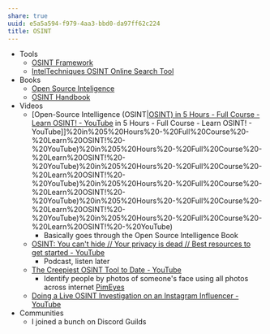 ```yaml
---
share: true
uuid: e5a5a594-f979-4aa3-bbd0-da97ff62c224
title: OSINT
---
```

* Tools
	* [OSINT Framework](https://osintframework.com/)
	* [IntelTechniques OSINT Online Search Tool](https://inteltechniques.com/tools/index.html)
* Books
	* [Open Source Inteligence](/186d92ba-1238-4523-8dfb-6520f90b88cf)
	* [OSINT Handbook](/23c1443f-cccc-4393-9ed5-69bc41b93c90)
* Videos
	* [Open-Source Intelligence (OSINT|[OSINT) in 5 Hours - Full Course - Learn OSINT! - YouTube](/e5a5a594-f979-4aa3-bbd0-da97ff62c224) in 5 Hours - Full Course - Learn OSINT! - YouTube]]%20in%205%20Hours%20-%20Full%20Course%20-%20Learn%20OSINT!%20-%20YouTube)%20in%205%20Hours%20-%20Full%20Course%20-%20Learn%20OSINT!%20-%20YouTube)%20in%205%20Hours%20-%20Full%20Course%20-%20Learn%20OSINT!%20-%20YouTube)%20in%205%20Hours%20-%20Full%20Course%20-%20Learn%20OSINT!%20-%20YouTube)%20in%205%20Hours%20-%20Full%20Course%20-%20Learn%20OSINT!%20-%20YouTube)%20in%205%20Hours%20-%20Full%20Course%20-%20Learn%20OSINT!%20-%20YouTube)
		* Basically goes through the Open Source Intelligence Book
	* [OSINT: You can't hide // Your privacy is dead // Best resources to get started - YouTube](https://www.youtube.com/watch?v=ImWJgDQ-_ek)
		* Podcast, listen later
	* [The Creepiest OSINT Tool to Date - YouTube](https://www.youtube.com/watch?v=uBynB50liTw)
		* Identify people by photos of someone's face using all photos across internet [PimEyes](https://pimeyes.com/en)
	* [Doing a Live OSINT Investigation on an Instagram Influencer - YouTube](https://www.youtube.com/watch?v=KTVHRdSFBJU)
* Communities
	* I joined a bunch on Discord Guilds
